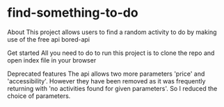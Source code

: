 # find-something-to-do

About
This project allows users to find a random activity to do by making use of the free api bored-api

Get started
All you need to do to run this project is to clone the repo and open index file in your 
browser

Deprecated features
The api allows two more parameters 'price' and 'accessibility'. However they have
been removed as it was frequently returning with 'no activities found for given parameters'.
So I reduced the choice of parameters.
